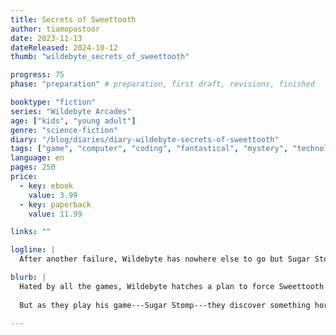 ```yaml
---
title: Secrets of Sweettooth
author: tiamopastoor
date: 2023-11-13
dateReleased: 2024-10-12
thumb: "wildebyte_secrets_of_sweettooth"

progress: 75
phase: "preparation" # preparation, first draft, revisions, finished

booktype: "fiction"
series: "Wildebyte Arcades"
age: ["kids", "young adult"] 
genre: "science-fiction"
diary: "/blog/diaries/diary-wildebyte-secrets-of-sweettooth"
tags: ["game", "computer", "coding", "fantastical", "mystery", "technology", "adventure"]
language: en
pages: 250
price:
  - key: ebook
    value: 3.99
  - key: paperback
    value: 11.99

links: ""

logline: |
  After another failure, Wildebyte has nowhere else to go but Sugar Stomp: the game of Pirate Sweettooth. Searching for a way to become friends and jump between video games together, they discover something horrible and must choose between two options that are the opposite of sweet.

blurb: |
  Hated by all the games, Wildebyte hatches a plan to force Sweettooth to become his friend. It would be amazing if they could travel through other video games together!
  
  But as they play his game---Sugar Stomp---they discover something horrible. A choice must be made, between himself and his overwhelming loneliness, and something that could change Ludra forever. 

---
```


